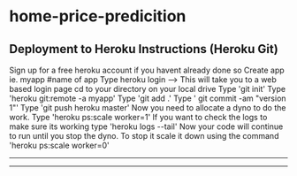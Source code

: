 # home-price-predicition

## Deployment to Heroku Instructions (Heroku Git)
Sign up for a free heroku account if you havent already done so
Create app ie. myapp #name of app
Type heroku login --> This will take you to a web based login page
cd to your directory on your local drive
Type 'git init'
Type 'heroku git:remote -a myapp'
Type 'git add .'
Type ' git commit -am "version 1"'
Type 'git push heroku master'
Now you need to allocate a dyno to do the work. Type 'heroku ps:scale worker=1'
If you want to check the logs to make sure its working type 'heroku logs --tail'
Now your code will continue to run until you stop the dyno. To stop it scale it down using the command 'heroku ps:scale worker=0'

---------------
---